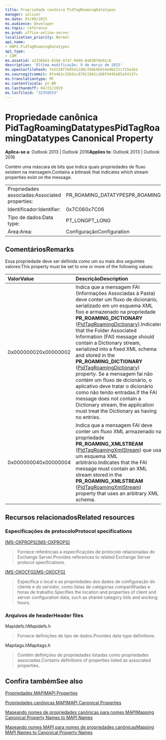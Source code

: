 ```yaml
---
title: Propriedade canônica PidTagRoamingDatatypes
manager: soliver
ms.date: 03/09/2015
ms.audience: Developer
ms.topic: reference
ms.prod: office-online-server
localization_priority: Normal
api_name:
- MAPI.PidTagRoamingDatatypes
api_type:
- COM
ms.assetid: a3336b61-01b6-47a7-9498-0a03878e91cb
description: 'Última modificação: 9 de março de 2015'
ms.openlocfilehash: fe5528f7605412d0cfd4b4b914e9b221c715e1b1
ms.sourcegitcommit: 8fe462c32b91c87911942c188f3445e85a54137c
ms.translationtype: MT
ms.contentlocale: pt-BR
ms.lasthandoff: 04/23/2019
ms.locfileid: "32359553"
---
```

# <a name="pidtagroamingdatatypes-canonical-property"></a><span data-ttu-id="9576a-103">Propriedade canônica PidTagRoamingDatatypes</span><span class="sxs-lookup"><span data-stu-id="9576a-103">PidTagRoamingDatatypes Canonical Property</span></span>

  
  
<span data-ttu-id="9576a-104">**Aplica-se a**: Outlook 2013 | Outlook 2016</span><span class="sxs-lookup"><span data-stu-id="9576a-104">**Applies to**: Outlook 2013 | Outlook 2016</span></span> 
  
<span data-ttu-id="9576a-105">Contém uma máscara de bits que indica quais propriedades de fluxo existem na mensagem.</span><span class="sxs-lookup"><span data-stu-id="9576a-105">Contains a bitmask that indicates which stream properties exist on the message.</span></span>
  
|||
|:-----|:-----|
|<span data-ttu-id="9576a-106">Propriedades associadas:</span><span class="sxs-lookup"><span data-stu-id="9576a-106">Associated properties:</span></span>  <br/> |<span data-ttu-id="9576a-107">PR_ROAMING_DATATYPES</span><span class="sxs-lookup"><span data-stu-id="9576a-107">PR_ROAMING_DATATYPES</span></span>  <br/> |
|<span data-ttu-id="9576a-108">Identificador:</span><span class="sxs-lookup"><span data-stu-id="9576a-108">Identifier:</span></span>  <br/> |<span data-ttu-id="9576a-109">0x7C06</span><span class="sxs-lookup"><span data-stu-id="9576a-109">0x7C06</span></span>  <br/> |
|<span data-ttu-id="9576a-110">Tipo de dados:</span><span class="sxs-lookup"><span data-stu-id="9576a-110">Data type:</span></span>  <br/> |<span data-ttu-id="9576a-111">PT_LONG</span><span class="sxs-lookup"><span data-stu-id="9576a-111">PT_LONG</span></span>  <br/> |
|<span data-ttu-id="9576a-112">Área:</span><span class="sxs-lookup"><span data-stu-id="9576a-112">Area:</span></span>  <br/> |<span data-ttu-id="9576a-113">Configuração</span><span class="sxs-lookup"><span data-stu-id="9576a-113">Configuration</span></span>  <br/> |
   
## <a name="remarks"></a><span data-ttu-id="9576a-114">Comentários</span><span class="sxs-lookup"><span data-stu-id="9576a-114">Remarks</span></span>

<span data-ttu-id="9576a-115">Essa propriedade deve ser definida como um ou mais dos seguintes valores:</span><span class="sxs-lookup"><span data-stu-id="9576a-115">This property must be set to one or more of the following values:</span></span>
  
|<span data-ttu-id="9576a-116">**Valor**</span><span class="sxs-lookup"><span data-stu-id="9576a-116">**Value**</span></span>|<span data-ttu-id="9576a-117">**Descrição**</span><span class="sxs-lookup"><span data-stu-id="9576a-117">**Description**</span></span>|
|:-----|:-----|
|<span data-ttu-id="9576a-118">0x00000002</span><span class="sxs-lookup"><span data-stu-id="9576a-118">0x00000002</span></span>  <br/> |<span data-ttu-id="9576a-119">Indica que a mensagem FAI (Informações Associadas à Pasta) deve conter um fluxo de dicionário, serializado em um esquema XML fixo e armazenado na propriedade **PR_ROAMING_DICTIONARY** ([PidTagRoamingDictionary](pidtagroamingdictionary-canonical-property.md)).</span><span class="sxs-lookup"><span data-stu-id="9576a-119">Indicates that the Folder Associated Information (FAI) message should contain a Dictionary stream, serialized into a fixed XML schema and stored in the **PR_ROAMING_DICTIONARY** ([PidTagRoamingDictionary](pidtagroamingdictionary-canonical-property.md)) property.</span></span> <span data-ttu-id="9576a-120">Se a mensagem fai não contém um fluxo de dicionário, o aplicativo deve tratar o dicionário como não tendo entradas.</span><span class="sxs-lookup"><span data-stu-id="9576a-120">If the FAI message does not contain a Dictionary stream, the application must treat the Dictionary as having no entries.</span></span>  <br/> |
|<span data-ttu-id="9576a-121">0x00000004</span><span class="sxs-lookup"><span data-stu-id="9576a-121">0x00000004</span></span>  <br/> |<span data-ttu-id="9576a-122">Indica que a mensagem FAI deve conter um fluxo XML armazenado na propriedade **PR_ROAMING_XMLSTREAM** ([PidTagRoamingXmlStream](pidtagroamingxmlstream-canonical-property.md)) que usa um esquema XML arbitrário.</span><span class="sxs-lookup"><span data-stu-id="9576a-122">Indicates that the FAI message must contain an XML stream stored in the **PR_ROAMING_XMLSTREAM** ([PidTagRoamingXmlStream](pidtagroamingxmlstream-canonical-property.md)) property that uses an arbitrary XML schema.</span></span>  <br/> |
   
## <a name="related-resources"></a><span data-ttu-id="9576a-123">Recursos relacionados</span><span class="sxs-lookup"><span data-stu-id="9576a-123">Related resources</span></span>

### <a name="protocol-specifications"></a><span data-ttu-id="9576a-124">Especificações de protocolo</span><span class="sxs-lookup"><span data-stu-id="9576a-124">Protocol specifications</span></span>

<span data-ttu-id="9576a-125">[[MS-OXPROPS]](https://msdn.microsoft.com/library/f6ab1613-aefe-447d-a49c-18217230b148%28Office.15%29.aspx)</span><span class="sxs-lookup"><span data-stu-id="9576a-125">[[MS-OXPROPS]](https://msdn.microsoft.com/library/f6ab1613-aefe-447d-a49c-18217230b148%28Office.15%29.aspx)</span></span>
  
> <span data-ttu-id="9576a-126">Fornece referências a especificações de protocolo relacionadas do Exchange Server.</span><span class="sxs-lookup"><span data-stu-id="9576a-126">Provides references to related Exchange Server protocol specifications.</span></span>
    
<span data-ttu-id="9576a-127">[[MS-OXOCFG]](https://msdn.microsoft.com/library/7d466dd5-c156-4da9-9a01-75c78e7e1a67%28Office.15%29.aspx)</span><span class="sxs-lookup"><span data-stu-id="9576a-127">[[MS-OXOCFG]](https://msdn.microsoft.com/library/7d466dd5-c156-4da9-9a01-75c78e7e1a67%28Office.15%29.aspx)</span></span>
  
> <span data-ttu-id="9576a-128">Especifica o local e as propriedades dos dados de configuração do cliente e do servidor, como listas de categorias compartilhadas e horas de trabalho.</span><span class="sxs-lookup"><span data-stu-id="9576a-128">Specifies the location and properties of client and server configuration data, such as shared category lists and working hours.</span></span>
    
### <a name="header-files"></a><span data-ttu-id="9576a-129">Arquivos de header</span><span class="sxs-lookup"><span data-stu-id="9576a-129">Header files</span></span>

<span data-ttu-id="9576a-130">Mapidefs.h</span><span class="sxs-lookup"><span data-stu-id="9576a-130">Mapidefs.h</span></span>
  
> <span data-ttu-id="9576a-131">Fornece definições de tipo de dados.</span><span class="sxs-lookup"><span data-stu-id="9576a-131">Provides data type definitions.</span></span>
    
<span data-ttu-id="9576a-132">Mapitags.h</span><span class="sxs-lookup"><span data-stu-id="9576a-132">Mapitags.h</span></span>
  
> <span data-ttu-id="9576a-133">Contém definições de propriedades listadas como propriedades associadas.</span><span class="sxs-lookup"><span data-stu-id="9576a-133">Contains definitions of properties listed as associated properties.</span></span>
    
## <a name="see-also"></a><span data-ttu-id="9576a-134">Confira também</span><span class="sxs-lookup"><span data-stu-id="9576a-134">See also</span></span>



[<span data-ttu-id="9576a-135">Propriedades MAPI</span><span class="sxs-lookup"><span data-stu-id="9576a-135">MAPI Properties</span></span>](mapi-properties.md)
  
[<span data-ttu-id="9576a-136">Propriedades canônicas MAPI</span><span class="sxs-lookup"><span data-stu-id="9576a-136">MAPI Canonical Properties</span></span>](mapi-canonical-properties.md)
  
[<span data-ttu-id="9576a-137">Mapeando nomes de propriedades canônicas para nomes MAPI</span><span class="sxs-lookup"><span data-stu-id="9576a-137">Mapping Canonical Property Names to MAPI Names</span></span>](mapping-canonical-property-names-to-mapi-names.md)
  
[<span data-ttu-id="9576a-138">Mapeando nomes MAPI para nomes de propriedades canônicas</span><span class="sxs-lookup"><span data-stu-id="9576a-138">Mapping MAPI Names to Canonical Property Names</span></span>](mapping-mapi-names-to-canonical-property-names.md)

